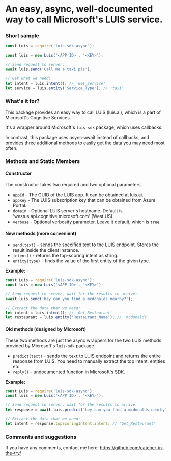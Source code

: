 An easy, async, well-documented way to call Microsoft's LUIS service.
===================

### Short sample ###

```js
const Luis = require('luis-sdk-async');

const luis = new Luis('<APP ID>', '<KEY>');

// Send request to server:
await luis.send('Call me a taxi pls');

// Get what we need:
let intent = luis.intent(); // 'Get_Service'
let service = luis.entity('Service_Type'); // 'taxi'
```

### What's it for? ###

This package provides an easy way to call LUIS (luis.ai), which is a part of
Microsoft's Cognitive Services.

It's a wrapper around Microsoft's `luis-sdk` package, which uses callbacks. 

In contrast, this package uses async-await instead of callbacks, and provides
three additional methods to easily get the data you may need most often.

### Methods and Static Members ###

#### Constructor #### 

The constructor takes two required and two optional parameters.

* `appId` - The GUID of the LUIS app. It can be obtained at luis.ai.
* `appKey` - The LUIS subscription key that can be obtained from Azure Portal.
* `domain` - Optional LUIS server's hostname. Default is 'westus.api.cognitive.microsoft.com' (West US).
* `verbose` - Optional verbosity parameter. Leave it default, which is `true`.

#### New methods (more convenient) ###

* `send(text)` - sends the specified text to the LUIS endpoint. Stores the
result inside the client instance.
* `intent()` - returns the top-scoring intent as string.
* `entity(type)` - finds the value of the first entity of the given type.

**Example:**

```js
const Luis = require('luis-sdk-async');
const luis = new Luis('<APP ID>', '<KEY>');

// Send request to server, wait for the results to arrive:
await luis.send('hey can you find a mcdonalds nearby?');

// Extract the data that we need:
let intent = luis.intent(); // 'Get_Restaurant'
let restaurant = luis.entity('Restaurant_Name'); // 'mcdonalds'
```

#### Old methods (designed by Microsoft) ####

These two methods are just the async wrappers for the two LUIS methods provided
by Microsoft's `luis-sdk` package. 

* `predict(text)` - sends the `text` to LUIS endpoint and returns the entire
response from LUIS. You need to manually extract the top intent, entities etc.
* `reply()` - undocumented function in Microsoft's SDK.

**Example:**

```js
const Luis = require('luis-sdk-async');
const luis = new Luis('<APP ID>', '<KEY>');

// Send request to server, wait for the results to arrive:
let response = await luis.predict('hey can you find a mcdonalds nearby?');

// Extract the data that we need:
let intent = response.topScoringIntent.intent; // 'Get_Restaurant'
```

### Comments and suggestions ###

If you have any comments, contact me here: https://github.com/catcher-in-the-try/